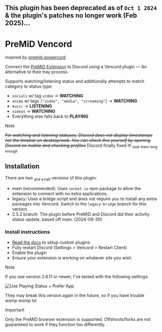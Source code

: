## This plugin has been deprecated as of `Oct 1 2024` & the plugin's patches no longer work (Feb 2025)... 

# PreMiD Vencord
inspired by [premid-powercord](https://github.com/MulverineX/premid-powercord)

Connect the [PreMiD Extension](https://premid.app) to Discord using a Vencord plugin — An alternative to their tray process.

Supports watching/listening status and additionally attempts to match category to status type:
- `socials` w/ tag `video` -> **WATCHING**
- `anime` w/ tags `["video", "media", "streaming"]` -> **WATCHING**
- `music` -> **LISTENING**
- `videos` -> **WATCHING**
- Everything else falls back to **PLAYING**

> [!NOTE]
> ~~*For watching and listening statuses, Discord does not display timestamps nor the timebar on desktop/web. You can check this yourself by opening Discord on mobile and checking profiles*~~ Discord finally fixed it! <sub>took them long enough</sub>


## Installation
There are two <sub>and a half</sub> versions of this plugin:
- main (recommended): Uses `socket.io` npm package to allow the extension to connect with no extra applications.
- legacy: Uses a bridge script and does not require you to install any extra packages into Vencord. Switch to the `legacy-bridge` branch for this version.
- 2.5.2 branch: The plugin before PreMiD and Discord did their activity status update, based off main. (2024-09-30)

### Install instructions
- [Read the docs](https://docs.vencord.dev/installing/custom-plugins/) to setup custom plugins
- Fully restart Discord (Settings > Vencord > Restart Client)
- Enable the plugin
- Ensure your extension is working on whatever site you wish

> [!NOTE]
> If you use version 2.6.11 or newer, I've tested with the following settings:
>
> ![Use Playing Status + Prefer App](https://github.com/user-attachments/assets/ff48dbf0-0ce5-4c06-8938-3b86360998cc)
>
> They may break this version again in the future, so if you have trouble womp womp lol

> [!IMPORTANT]
> Only the PreMiD browser extension is supported. Offshoots/forks are not guaranteed to work if they function too differently.
>
